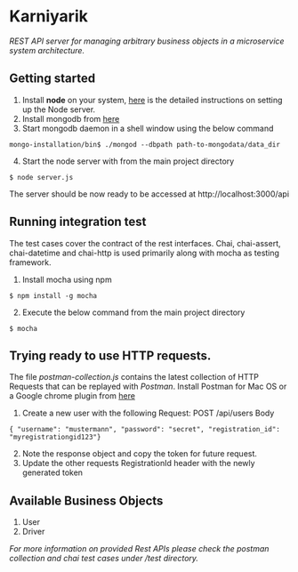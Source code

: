 # Karniyarik
*REST API server for managing arbitrary business objects in a microservice system architecture.*

## Getting started

1. Install __node__ on your system, [here](https://nodejs.org/en/download/package-manager/) is the detailed instructions on setting up the Node server.
2. Install mongodb from [here](https://docs.mongodb.org/manual/installation/)
3. Start mongodb daemon in a shell window using the below command
```
mongo-installation/bin$ ./mongod --dbpath path-to-mongodata/data_dir
```
4. Start the node server with from the main project directory
```
$ node server.js
```
The server should be now ready to be accessed at http://localhost:3000/api

## Running integration test
The test cases cover the contract of the rest interfaces.
Chai, chai-assert, chai-datetime and chai-http is used  primarily along with mocha as testing framework.

1. Install mocha using npm
```
$ npm install -g mocha
```

2. Execute the below command from the main project directory
```
$ mocha
```

## Trying ready to use HTTP requests.
The file _postman-collection.js_ contains the latest collection of HTTP Requests that can be replayed with _Postman_.
Install Postman for Mac OS or a Google chrome plugin from [here](https://www.getpostman.com)

1. Create a new user with the following Request:
POST /api/users
Body
```
{ "username": "mustermann", "password": "secret", "registration_id": "myregistrationgid123"}
```
2. Note the response object and copy the token for future request.
3. Update the other requests RegistrationId header with the newly generated token

## Available Business Objects
1. User
2. Driver

_For more information on provided Rest APIs please check the postman collection and chai test cases under /test directory._
